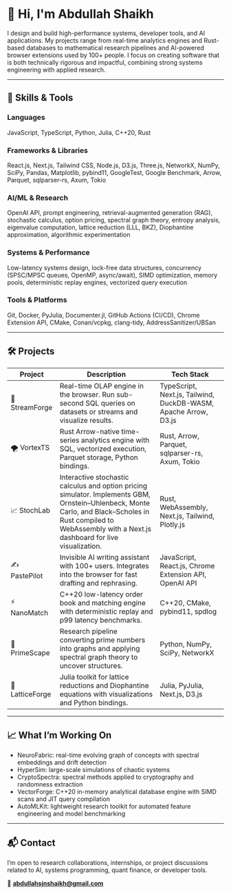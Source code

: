 # 👋 Hi, I'm Abdullah Shaikh  
I design and build high-performance systems, developer tools, and AI applications.  My projects range from real-time analytics engines and Rust-based databases to mathematical research pipelines and AI-powered browser extensions used by 100+ people. I focus on creating software that is both technically rigorous and impactful, combining strong systems engineering with applied research.

---

## 🧠 Skills & Tools  

### Languages  
JavaScript, TypeScript, Python, Julia, C++20, Rust  

### Frameworks & Libraries  
React.js, Next.js, Tailwind CSS, Node.js, D3.js, Three.js, NetworkX, NumPy, SciPy, Pandas, Matplotlib, pybind11, GoogleTest, Google Benchmark, Arrow, Parquet, sqlparser-rs, Axum, Tokio  

### AI/ML & Research  
OpenAI API, prompt engineering, retrieval-augmented generation (RAG), stochastic calculus, option pricing, spectral graph theory, entropy analysis, eigenvalue computation, lattice reduction (LLL, BKZ), Diophantine approximation, algorithmic experimentation  

### Systems & Performance  
Low-latency systems design, lock-free data structures, concurrency (SPSC/MPSC queues, OpenMP, async/await), SIMD optimization, memory pools, deterministic replay engines, vectorized query execution  

### Tools & Platforms  
Git, Docker, PyJulia, Documenter.jl, GitHub Actions (CI/CD), Chrome Extension API, CMake, Conan/vcpkg, clang-tidy, AddressSanitizer/UBSan  

---

## 🛠️ Projects  

| Project       | Description                                                                                                     | Tech Stack |
|---------------|-----------------------------------------------------------------------------------------------------------------|------------|
| 🌊 StreamForge | Real-time OLAP engine in the browser. Run sub-second SQL queries on datasets or streams and visualize results. | TypeScript, Next.js, Tailwind, DuckDB-WASM, Apache Arrow, D3.js |
| 🌪️ VortexTS   | Rust Arrow-native time-series analytics engine with SQL, vectorized execution, Parquet storage, Python bindings. | Rust, Arrow, Parquet, sqlparser-rs, Axum, Tokio |
| 📈 StochLab   | Interactive stochastic calculus and option pricing simulator. Implements GBM, Ornstein–Uhlenbeck, Monte Carlo, and Black–Scholes in Rust compiled to WebAssembly with a Next.js dashboard for live visualization. | Rust, WebAssembly, Next.js, Tailwind, Plotly.js |
| ✍️ PastePilot | Invisible AI writing assistant with 100+ users. Integrates into the browser for fast drafting and rephrasing.    | JavaScript, React.js, Chrome Extension API, OpenAI API |
| ⚡ NanoMatch  | C++20 low-latency order book and matching engine with deterministic replay and p99 latency benchmarks.           | C++20, CMake, pybind11, spdlog |
| 🔢 PrimeScape | Research pipeline converting prime numbers into graphs and applying spectral graph theory to uncover structures. | Python, NumPy, SciPy, NetworkX |
| 🧮 LatticeForge| Julia toolkit for lattice reductions and Diophantine equations with visualizations and Python bindings.          | Julia, PyJulia, Next.js, D3.js |

---

## 📈 What I’m Working On  
- NeuroFabric: real-time evolving graph of concepts with spectral embeddings and drift detection  
- HyperSim: large-scale simulations of chaotic systems  
- CryptoSpectra: spectral methods applied to cryptography and randomness extraction  
- VectorForge: C++20 in-memory analytical database engine with SIMD scans and JIT query compilation  
- AutoMLKit: lightweight research toolkit for automated feature engineering and model benchmarking  

---

## 📬 Contact  
I’m open to research collaborations, internships, or project discussions related to AI, systems programming, quant finance, or developer tools.  

📧 **abdullahsjnshaikh@gmail.com**
